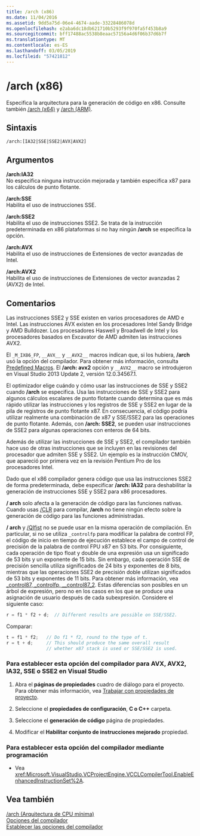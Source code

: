 ```yaml
---
title: /arch (x86)
ms.date: 11/04/2016
ms.assetid: 9dd5a75d-06e4-4674-aade-33228486078d
ms.openlocfilehash: e2aba6dc18db621710b5293f9f970fa5f453b8a9
ms.sourcegitcommit: bff17488ac5538b8eaac57156a4d6f06b37d6b7f
ms.translationtype: MT
ms.contentlocale: es-ES
ms.lasthandoff: 03/05/2019
ms.locfileid: "57421812"
---
```

# <a name="arch-x86"></a>/arch (x86)

Especifica la arquitectura para la generación de código en x86. Consulte también [/arch (x64)](../../build/reference/arch-x64.md) y [/arch (ARM)](../../build/reference/arch-arm.md).

## <a name="syntax"></a>Sintaxis

```
/arch:[IA32|SSE|SSE2|AVX|AVX2]
```

## <a name="arguments"></a>Argumentos

**/arch:IA32**<br/>
No especifica ninguna instrucción mejorada y también especifica x87 para los cálculos de punto flotante.

**/arch:SSE**<br/>
Habilita el uso de instrucciones SSE.

**/arch:SSE2**<br/>
Habilita el uso de instrucciones SSE2. Se trata de la instrucción predeterminada en x86 plataformas si no hay ningún **/arch** se especifica la opción.

**/arch:AVX**<br/>
Habilita el uso de instrucciones de Extensiones de vector avanzadas de Intel.

**/arch:AVX2**<br/>
Habilita el uso de instrucciones de Extensiones de vector avanzadas 2 (AVX2) de Intel.

## <a name="remarks"></a>Comentarios

Las instrucciones SSE2 y SSE existen en varios procesadores de AMD e Intel. Las instrucciones AVX existen en los procesadores Intel Sandy Bridge y AMD Bulldozer. Los procesadores Haswell y Broadwell de Intel y los procesadores basados en Excavator de AMD admiten las instrucciones AVX2.

El `_M_IX86_FP`, `__AVX__` y `__AVX2__` macros indican que, si los hubiera, **/arch** usó la opción del compilador. Para obtener más información, consulta [Predefined Macros](../../preprocessor/predefined-macros.md). El **/arch: avx2** opción y `__AVX2__` macro se introdujeron en Visual Studio 2013 Update 2, versión 12.0.34567.1.

El optimizador elige cuándo y cómo usar las instrucciones de SSE y SSE2 cuando **/arch** se especifica. Usa las instrucciones de SSE y SSE2 para algunos cálculos escalares de punto flotante cuando determina que es más rápido utilizar las instrucciones y los registros de SSE y SSE2 en lugar de la pila de registros de punto flotante x87. En consecuencia, el código podría utilizar realmente una combinación de x87 y SSE/SSE2 para las operaciones de punto flotante. Además, con **/arch: SSE2**, se pueden usar instrucciones de SSE2 para algunas operaciones con enteros de 64 bits.

Además de utilizar las instrucciones de SSE y SSE2, el compilador también hace uso de otras instrucciones que se incluyen en las revisiones del procesador que admiten SSE y SSE2. Un ejemplo es la instrucción CMOV, que apareció por primera vez en la revisión Pentium Pro de los procesadores Intel.

Dado que el x86 compilador genera código que usa las instrucciones SSE2 de forma predeterminada, debe especificar **/arch: IA32** para deshabilitar la generación de instrucciones SSE y SSE2 para x86 procesadores.

**/ arch** solo afecta a la generación de código para las funciones nativas. Cuando usas [/CLR](../../build/reference/clr-common-language-runtime-compilation.md) para compilar, **/arch** no tiene ningún efecto sobre la generación de código para las funciones administradas.

**/ arch** y [/QIfist](../../build/reference/qifist-suppress-ftol.md) no se puede usar en la misma operación de compilación. En particular, si no se utiliza `_controlfp` para modificar la palabra de control FP, el código de inicio en tiempo de ejecución establece el campo de control de precisión de la palabra de control FPU x87 en 53 bits. Por consiguiente, cada operación de tipo float y double de una expresión usa un significado de 53 bits y un exponente de 15 bits. Sin embargo, cada operación SSE de precisión sencilla utiliza significados de 24 bits y exponentes de 8 bits, mientras que las operaciones SSE2 de precisión doble utilizan significados de 53 bits y exponentes de 11 bits. Para obtener más información, vea [_control87, _controlfp, \__control87_2](../../c-runtime-library/reference/control87-controlfp-control87-2.md). Estas diferencias son posibles en un árbol de expresión, pero no en los casos en los que se produce una asignación de usuario después de cada subexpresión. Considere el siguiente caso:

```cpp
r = f1 * f2 + d;  // Different results are possible on SSE/SSE2.
```

Comparar:

```cpp
t = f1 * f2;   // Do f1 * f2, round to the type of t.
r = t + d;     // This should produce the same overall result
               // whether x87 stack is used or SSE/SSE2 is used.
```

### <a name="to-set-this-compiler-option-for-avx-avx2-ia32-sse-or-sse2-in-visual-studio"></a>Para establecer esta opción del compilador para AVX, AVX2, IA32, SSE o SSE2 en Visual Studio

1. Abra el **páginas de propiedades** cuadro de diálogo para el proyecto. Para obtener más información, vea [Trabajar con propiedades de proyecto](../../ide/working-with-project-properties.md).

1. Seleccione el **propiedades de configuración**, **C o C++** carpeta.

1. Seleccione el **generación de código** página de propiedades.

1. Modificar el **Habilitar conjunto de instrucciones mejorado** propiedad.

### <a name="to-set-this-compiler-option-programmatically"></a>Para establecer esta opción del compilador mediante programación

- Vea <xref:Microsoft.VisualStudio.VCProjectEngine.VCCLCompilerTool.EnableEnhancedInstructionSet%2A>.

## <a name="see-also"></a>Vea también

[/arch (Arquitectura de CPU mínima)](../../build/reference/arch-minimum-cpu-architecture.md)<br/>
[Opciones del compilador](../../build/reference/compiler-options.md)<br/>
[Establecer las opciones del compilador](../../build/reference/setting-compiler-options.md)
